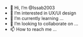 - 👋 Hi, I’m @Issab2003
- 👀 I’m interested in UX/UI design
- 🌱 I’m currently learning ...
- 💞️ I’m looking to collaborate on ...
- 📫 How to reach me ...

<!---
Issab2003/Issab2003 is a ✨ special ✨ repository because its `README.md` (this file) appears on your GitHub profile.
You can click the Preview link to take a look at your changes.
--->
